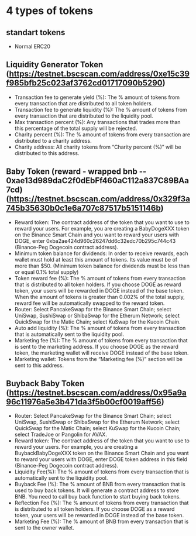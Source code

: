 # 4 types of tokens

## standart tokens

*  Normal ERC20

## Liquidity Generator Token (https://testnet.bscscan.com/address/0xe15c39f985bfb25c023af3762cd01717090b5290)

* Transaction fee to generate yield (%): The % amount of tokens from every transaction that are distributed to all token holders.
* Transaction fee to generate liquidity (%): The % amount of tokens from every transaction that are distributed to the liquidity pool.
* Max transaction percent (%): Any transactions that trades more than this percentage of the total supply will be rejected.
* Charity percent (%): The % amount of tokens from every transaction are distributed to a charity address.
* Charity address: All charity tokens from “Charity percent (%)” will be distributed to this address.

## Baby Token (reward - wrapped bnb -- 0xae13d989daC2f0dEbFf460aC112a837C89BAa7cd) (https://testnet.bscscan.com/address/0x329f3a745b35630b0c1e6a707c87517b5151146b)

* Reward token: The contract address of the token that you want to use to reward your users. For example, you are creating a BabyDogeXXX token on the Binance Smart Chain and you want to reward your users with DOGE, enter 0xba2ae424d960c26247dd6c32edc70b295c744c43 (Binance-Peg Dogecoin contract address).
* Minimum token balance for dividends: In order to receive rewards, each wallet must hold at least this amount of tokens. Its value must be of more than $50. (Minimum token balance for dividends must be less than or equal 0.1% total supply)
* Token reward fee (%): The % amount of tokens from every transaction that is distributed to all token holders. If you choose DOGE as reward token, your users will be rewarded in DOGE instead of the base token. When the amount of tokens is greater than 0.002% of the total supply, reward fee will be automatically swapped to the reward token.
* Router: Select PancakeSwap for the Binance Smart Chain; select UniSwap, SushiSwap or ShibaSwap for the Etherum Network; select QuickSwap for the Matic Chain; select KuSwap for the Kucoin Chain.
* Auto add liquidity (%): The % amount of tokens from every transaction that is automatically sent to the liquidity pool.
* Marketing fee (%): The % amount of tokens from every transaction that is sent to the marketing address. If you choose DOGE as the reward token, the marketing wallet will receive DOGE instead of the base token.
* Marketing wallet: Tokens from the “Marketing fee (%)” section will be sent to this address.

## Buyback Baby Token (https://testnet.bscscan.com/address/0x95a9a96c11976a5e3b471da3f5b00cf0019aff56)

* Router: Select PancakeSwap for the Binance Smart Chain; select UniSwap, SushiSwap or ShibaSwap for the Etherum Network; select QuickSwap for the Matic Chain; select KuSwap for the Kucoin Chain; select TradeJoe or Pangolin for AVAX.
* Reward token: The contract address of the token that you want to use to reward your users. For example, you are creating a BuybackBabyDogeXXX token on the Binance Smart Chain and you want to reward your users with DOGE, enter DOGE token address in this field (Binance-Peg Dogecoin contract address).
* Liquidity Fee(%): The % amount of tokens from every transaction that is automatically sent to the liquidity pool.
* Buyback Fee (%): The % amount of BNB from every transaction that is used to buy back tokens. It will generate a contract address to store BNB. You need to call buy back function to start buying back tokens.
* Reflection Fee (%): The % amount of tokens from every transaction that is distributed to all token holders. If you choose DOGE as a reward token, your users will be rewarded in DOGE instead of the base token.
* Marketing Fee (%): The % amount of BNB from every transaction that is sent to the owner wallet.
